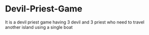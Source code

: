 # Devil-Priest-Game
It is a devil priest game having 3 devil and 3 priest who need to travel another island using a single boat
